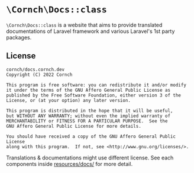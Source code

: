 # `\Cornch\Docs::class`

`\Cornch\Docs::class` is a website that aims to provide translated documentations of Laravel framework and various Laravel's 1st party packages.

## License

```
cornch/docs.cornch.dev
Copyright (C) 2022 Cornch

This program is free software: you can redistribute it and/or modify
it under the terms of the GNU Affero General Public License as
published by the Free Software Foundation, either version 3 of the
License, or (at your option) any later version.

This program is distributed in the hope that it will be useful,
but WITHOUT ANY WARRANTY; without even the implied warranty of
MERCHANTABILITY or FITNESS FOR A PARTICULAR PURPOSE.  See the
GNU Affero General Public License for more details.

You should have received a copy of the GNU Affero General Public License
along with this program.  If not, see <http://www.gnu.org/licenses/>.
```

Translations & documentations might use different license. See each components inside [resources/docs/](resources/docs) for more detail.
